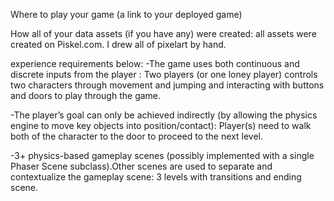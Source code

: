 
Where to play your game (a link to your deployed game) 

How all of your data assets (if you have any) were created: all assets were created on Piskel.com. I drew all of pixelart by hand. 

experience requirements below:
-The game uses both continuous and discrete inputs from the player : Two players (or one loney player) controls two characters through movement and jumping and interacting with buttons and doors to play through the game. 

-The player’s goal can only be achieved indirectly (by allowing the physics engine to move key objects into position/contact): Player(s) need to walk both of the character to the door to proceed to the next level.

-3+ physics-based gameplay scenes (possibly implemented with a single Phaser Scene subclass).Other scenes are used to separate and contextualize the gameplay scene: 3 levels with transitions and ending scene. 
